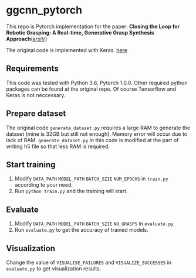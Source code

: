 # ggcnn_pytorch
This repo is Pytorch implementation for the paper:
**Closing the Loop for Robotic Grasping: A Real-time, Generative Grasp Synthesis Approach**([arxiV](https://arxiv.org/abs/1804.05172))

The original code is implemented with Keras. [here](https://github.com/dougsm/ggcnn)

## Requirements
This code was tested with Python 3.6, Pytorch 1.0.0. Other required python packages can be found at the original repo. Of course Tensorflow and Keras is not neccessary. 

## Prepare dataset
The original code `generate_dataset.py` requires a large RAM to generate the dataset (mine is 32GB but still not enough). Memory error will occur due to lack of RAM. `generate_dataset.py` in this code is modified at the part of writing h5 file so that less RAM is required.

## Start training
1. Modify `DATA_PATH` `MODEL_PATH` `BATCH_SZIE` `NUM_EPOCHS` in `train.py` according to your need.
2. Run `python train.py` and the training will start.

## Evaluate
1. Modify `DATA_PATH` `MODEL_PATH` `BATCH_SZIE` `NO_GRASPS` in `evaluate.py`.
2. Run `evaluate.py` to get the accuracy of trained models.

## Visualization
Change the value of `VISUALISE_FAILURES` and `VISUALIZE_SUCCESSES` in `evaluate.py` to get visualization results.


